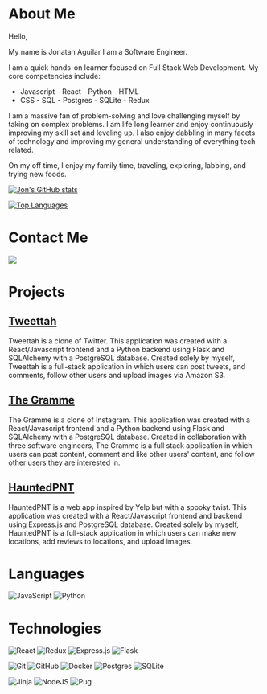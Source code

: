 # About Me
Hello,

My name is Jonatan Aguilar I am a Software Engineer.

I am a quick hands-on learner focused on Full Stack Web Development. My core competencies include:
- Javascript - React - Python - HTML
- CSS - SQL - Postgres - SQLite - Redux

I am a massive fan of problem-solving and love challenging myself by taking on complex problems. I am life long learner and enjoy continuously improving my skill set and leveling up. I also enjoy dabbling in many facets of technology and improving my general understanding of everything tech related.

On my off time, I enjoy my family time, traveling, exploring, labbing, and trying new foods.




[![Jon's GitHub stats](https://github-readme-stats.vercel.app/api?username=nullgar&show_icons=true&theme=dark)](https://github.com/anuraghazra/github-readme-stats)

[![Top Languages](https://github-readme-stats.vercel.app/api/top-langs/?username=nullgar)](https://github.com/anuraghazra/github-readme-stats)
# Contact Me

[<img src='https://img.shields.io/badge/linkedin-%230077B5.svg?style=for-the-badge&logo=linkedin&logoColor=white' />](https://www.linkedin.com/in/jon-aguilar/)

# Projects

## [Tweettah](https://tweettah.herokuapp.com)

Tweettah is a clone of Twitter. This application was created with a React/Javascript frontend and a Python backend using Flask and SQLAlchemy with a PostgreSQL database. Created solely by myself, Tweettah is a full-stack application in which users can post tweets, and comments, follow other users and upload images via Amazon S3.

## [The Gramme](https://the-gramme.herokuapp.com/)

The Gramme is a clone of Instagram. This application was created with a React/Javascript frontend and a Python backend using Flask and SQLAlchemy with a PostgreSQL database. Created in collaboration with three software engineers, The Gramme is a full stack application in which users can post content, comment and like other users' content, and follow other users they are interested in.

## [HauntedPNT](https://hauntedpnt.herokuapp.com/)

HauntedPNT is a web app inspired by Yelp but with a spooky twist. This application was created with a React/Javascript frontend and backend using Express.js and PostgreSQL database. Created solely by myself, HauntedPNT is a full-stack application in which users can make new locations, add reviews to locations, and upload images.
 
# Languages

![JavaScript](https://img.shields.io/badge/javascript-%23323330.svg?style=for-the-badge&logo=javascript&logoColor=%23F7DF1E) ![Python](https://img.shields.io/badge/python-3670A0?style=for-the-badge&logo=python&logoColor=ffdd54)

# Technologies

![React](https://img.shields.io/badge/react-%2320232a.svg?style=for-the-badge&logo=react&logoColor=%2361DAFB) ![Redux](https://img.shields.io/badge/redux-%23593d88.svg?style=for-the-badge&logo=redux&logoColor=white) ![Express.js](https://img.shields.io/badge/express.js-%23404d59.svg?style=for-the-badge&logo=express&logoColor=%2361DAFB) ![Flask](https://img.shields.io/badge/flask-%23000.svg?style=for-the-badge&logo=flask&logoColor=white)

![Git](https://img.shields.io/badge/git-%23F05033.svg?style=for-the-badge&logo=git&logoColor=white) ![GitHub](https://img.shields.io/badge/github-%23121011.svg?style=for-the-badge&logo=github&logoColor=white)
![Docker](https://img.shields.io/badge/docker-%230db7ed.svg?style=for-the-badge&logo=docker&logoColor=white)
![Postgres](https://img.shields.io/badge/postgres-%23316192.svg?style=for-the-badge&logo=postgresql&logoColor=white) ![SQLite](https://img.shields.io/badge/sqlite-%2307405e.svg?style=for-the-badge&logo=sqlite&logoColor=white)

![Jinja](https://img.shields.io/badge/jinja-white.svg?style=for-the-badge&logo=jinja&logoColor=black) ![NodeJS](https://img.shields.io/badge/node.js-6DA55F?style=for-the-badge&logo=node.js&logoColor=white) ![Pug](https://img.shields.io/badge/Pug-FFF?style=for-the-badge&logo=pug&logoColor=A86454)

<!--
**nullgar/Nullgar** is a ✨ _special_ ✨ repository because its `README.md` (this file) appears on your GitHub profile.

Here are some ideas to get you started:

- 🔭 I’m currently working on ...
- 🌱 I’m currently learning ...
- 👯 I’m looking to collaborate on ...
- 🤔 I’m looking for help with ...
- 💬 Ask me about ...
- 📫 How to reach me: ...
- 😄 Pronouns: ...
- ⚡ Fun fact: ...
-->

